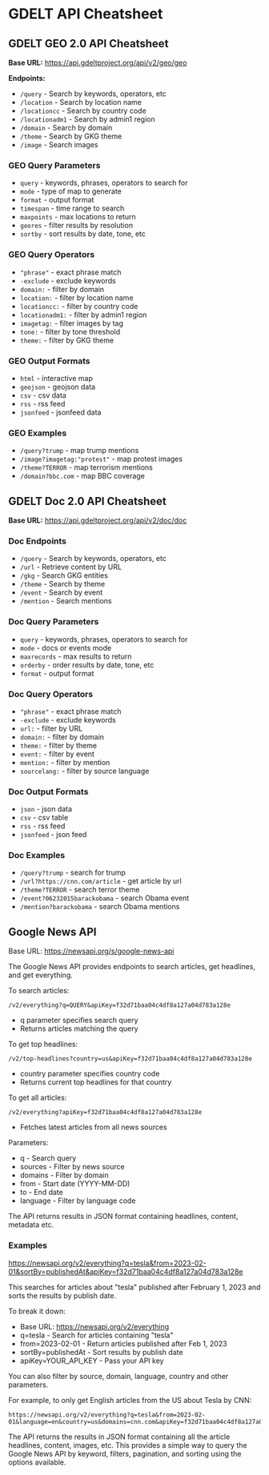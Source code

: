 # GDELT API Cheatsheet

## GDELT GEO 2.0 API Cheatsheet

**Base URL:** https://api.gdeltproject.org/api/v2/geo/geo

**Endpoints:**

- `/query` - Search by keywords, operators, etc
- `/location` - Search by location name
- `/locationcc` - Search by country code
- `/locationadm1` - Search by admin1 region
- `/domain` - Search by domain
- `/theme` - Search by GKG theme
- `/image` - Search images

### GEO Query Parameters

- `query` - keywords, phrases, operators to search for
- `mode` - type of map to generate  
- `format` - output format
- `timespan` - time range to search
- `maxpoints` - max locations to return
- `geores` - filter results by resolution
- `sortby` - sort results by date, tone, etc

### GEO Query Operators

- `"phrase"` - exact phrase match
- `-exclude` - exclude keywords
- `domain:` - filter by domain
- `location:` - filter by location name
- `locationcc:` - filter by country code
- `locationadm1:` - filter by admin1 region
- `imagetag:` - filter images by tag
- `tone:` - filter by tone threshold
- `theme:` - filter by GKG theme

### GEO Output Formats

- `html` - interactive map
- `geojson` - geojson data
- `csv` - csv data
- `rss` - rss feed
- `jsonfeed` - jsonfeed data

### GEO Examples

- `/query?trump` - map trump mentions  
- `/image?imagetag:"protest"` - map protest images
- `/theme?TERROR` - map terrorism mentions
- `/domain?bbc.com` - map BBC coverage

## GDELT Doc 2.0 API Cheatsheet

**Base URL:** https://api.gdeltproject.org/api/v2/doc/doc

### Doc Endpoints

- `/query` - Search by keywords, operators, etc
- `/url` - Retrieve content by URL
- `/gkg` - Search GKG entities
- `/theme` - Search by theme
- `/event` - Search by event
- `/mention` - Search mentions

### Doc Query Parameters

- `query` - keywords, phrases, operators to search for
- `mode` - docs or events mode
- `maxrecords` - max results to return
- `orderby` - order results by date, tone, etc
- `format` - output format

### Doc Query Operators

- `"phrase"` - exact phrase match
- `-exclude` - exclude keywords
- `url:` - filter by URL
- `domain:` - filter by domain
- `theme:` - filter by theme
- `event:` - filter by event
- `mention:` - filter by mention
- `sourcelang:` - filter by source language

### Doc Output Formats

- `json` - json data
- `csv` - csv table
- `rss` - rss feed
- `jsonfeed` - json feed

### Doc Examples

- `/query?trump` - search for trump
- `/url?https://cnn.com/article` - get article by url  
- `/theme?TERROR` - search terror theme
- `/event?06232015barackobama` - search Obama event
- `/mention?barackobama` - search Obama mentions

## Google News API

Base URL: https://newsapi.org/s/google-news-api

The Google News API provides endpoints to search articles, get headlines, and get everything.

To search articles:

```text
/v2/everything?q=QUERY&apiKey=f32d71baa04c4df8a127a04d783a128e
```

- q parameter specifies search query
- Returns articles matching the query

To get top headlines:

```text
/v2/top-headlines?country=us&apiKey=f32d71baa04c4df8a127a04d783a128e 
```

- country parameter specifies country code
- Returns current top headlines for that country

To get all articles:

```text
/v2/everything?apiKey=f32d71baa04c4df8a127a04d783a128e
```

- Fetches latest articles from all news sources

Parameters:

- q - Search query
- sources - Filter by news source 
- domains - Filter by domain
- from - Start date (YYYY-MM-DD)
- to - End date
- language - Filter by language code

The API returns results in JSON format containing headlines, content, metadata etc.

### Examples

https://newsapi.org/v2/everything?q=tesla&from=2023-02-01&sortBy=publishedAt&apiKey=f32d71baa04c4df8a127a04d783a128e

This searches for articles about "tesla" published after February 1, 2023 and sorts the results by publish date.

To break it down:

- Base URL: https://newsapi.org/v2/everything
- q=tesla - Search for articles containing "tesla"
- from=2023-02-01 - Return articles published after Feb 1, 2023
- sortBy=publishedAt - Sort results by publish date
- apiKey=YOUR_API_KEY - Pass your API key

You can also filter by source, domain, language, country and other parameters.

For example, to only get English articles from the US about Tesla by CNN:

```text
https://newsapi.org/v2/everything?q=tesla&from=2023-02-01&language=en&country=us&domains=cnn.com&apiKey=f32d71baa04c4df8a127a04d783a128e
```

The API returns the results in JSON format containing all the article headlines, content, images, etc. 
This provides a simple way to query the Google News API by keyword, filters, pagination, and sorting using the options available.
